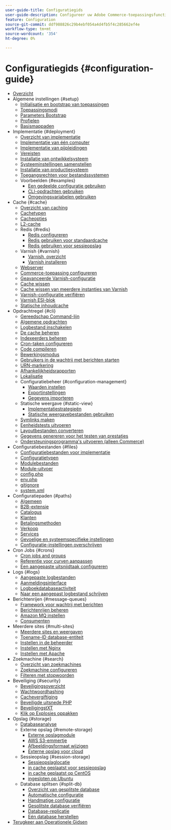 ```yaml
---
user-guide-title: Configuratiegids
user-guide-description: Configureer uw Adobe Commerce-toepassingsfuncties en -services.
feature: Configuration
source-git-commit: ddf988826c29b4ebf054a4d4fb5f4c285662ef4e
workflow-type: tm+mt
source-wordcount: '354'
ht-degree: 0%

---
```



# Configuratiegids {#configuration-guide}

+ [Overzicht](overview.md)
+ Algemene instellingen {#setup}
   + [Initialisatie en bootstrap van toepassingen](bootstrap/initialization.md)
   + [Toepassingsmodi](bootstrap/application-modes.md)
   + [Parameters Bootstrap](bootstrap/set-parameters.md)
   + [Profielen](bootstrap/mage-profiler.md)
   + [Basismappaden](bootstrap/mage-directory.md)
+ Implementatie {#deployment}
   + [Overzicht van implementatie](deployment/overview.md)
   + [Implementatie van één computer](deployment/single-machine.md)
   + [Implementatie van pijpleidingen](deployment/technical-details.md)
   + [Vereisten](deployment/prerequisites.md)
   + [Installatie van ontwikkelsysteem](deployment/development-system.md)
   + [Systeeminstellingen samenstellen](deployment/build-system.md)
   + [Installatie van productiesysteem](deployment/production-system.md)
   + [Toegangsrechten voor bestandssystemen](deployment/file-system-permissions.md)
   + Voorbeelden {#examples}
      + [Een gedeelde configuratie gebruiken](deployment/example-shared-configuration.md)
      + [CLI-opdrachten gebruiken](deployment/example-using-cli.md)
      + [Omgevingsvariabelen gebruiken](deployment/example-environment-variables.md)
+ Cache {#cache}
   + [Overzicht van caching](cache/caching-overview.md)
   + [Cachetypen](cache/cache-types.md)
   + [Cacheopties](cache/cache-options.md)
   + [L2-cache](cache/level-two-cache.md)
   + Redis {#redis}
      + [Redis configureren](cache/config-redis.md)
      + [Redis gebruiken voor standaardcache](cache/redis-pg-cache.md)
      + [Redis gebruiken voor sessieopslag](cache/redis-session.md)
   + Varnish {#varnish}
      + [Varnish, overzicht](cache/config-varnish.md)
      + [Varnish installeren](cache/config-varnish-install.md)
   + [Webserver](cache/config-varnish-server.md)
   + [Commerce-toepassing configureren](cache/configure-varnish-commerce.md)
   + [Geavanceerde Varnish-configuratie](cache/config-varnish-advanced.md)
   + [Cache wissen](cache/use-varnish-cache.md)
   + [Cache wissen van meerdere instanties van Varnish](cache/use-multiple-varnish-cache.md)
   + [Varnish-configuratie verifiëren](cache/config-varnish-final.md)
   + [Varnish ESI-blok](cache/use-varnish-esi.md)
   + [Statische inhoudcache](cache/static-content-signing.md)
+ Opdrachtregel {#cli}
   + [Gereedschap Command-lijn](cli/config-cli.md)
   + [Algemene opdrachten](cli/common-cli-commands.md)
   + [Logbestand inschakelen](cli/enable-logging.md)
   + [De cache beheren](cli/manage-cache.md)
   + [Indexeerders beheren](cli/manage-indexers.md)
   + [Cron-taken configureren](cli/configure-cron-jobs.md)
   + [Code compileren](cli/code-compiler.md)
   + [Bewerkingsmodus](cli/set-mode.md)
   + [Gebruikers in de wachtrij met berichten starten](cli/start-message-queues.md)
   + [URN-markering](cli/urn-highlighter.md)
   + [Afhankelijkheidsrapporten](cli/dependency-reports.md)
   + [Lokalisatie](cli/localization.md)
   + Configuratiebeheer {#configuration-management}
      + [Waarden instellen](cli/set-configuration-values.md)
      + [Exportinstellingen](cli/export-configuration.md)
      + [Gegevens importeren](cli/import-configuration.md)
   + Statische weergave {#static-view}
      + [Implementatiestrategieën](cli/static-view-file-strategy.md)
      + [Statische weergavebestanden gebruiken](cli/static-view-file-deployment.md)
   + [Symlinks maken](cli/create-symlinks.md)
   + [Eenheidstests uitvoeren](cli/unit-tests.md)
   + [Layoutbestanden converteren](cli/convert-layout-files.md)
   + [Gegevens genereren voor het testen van prestaties](cli/generate-data.md)
   + [Ondersteuningsprogramma&#39;s uitvoeren (alleen Commerce)](cli/run-support-utilities.md)
+ Configuratiebestanden {#files}
   + [Configuratiebestanden voor implementatie](reference/deployment-files.md)
   + [Configuratietypen](reference/config-create-types.md)
   + [Modulebestanden](reference/module-files.md)
   + [Module-uitvoer](reference/disable-module-output.md)
   + [config.php](reference/config-reference-configphp.md)
   + [env.php](reference/config-reference-envphp.md)
   + [gitignore](reference/config-reference-gitignore.md)
   + [system.xml](reference/config-reference-systemxml.md)
+ Configuratiepaden {#paths}
   + [Algemeen](reference/config-reference-general.md)
   + [B2B-extensie](reference/config-reference-b2b.md)
   + [Catalogus](reference/config-reference-catalog.md)
   + [Klanten](reference/config-reference-customers.md)
   + [Betalingsmethoden](reference/config-reference-payment.md)
   + [Verkoop](reference/config-reference-sales.md)
   + [Services](reference/config-reference-services.md)
   + [Gevoelige en systeemspecifieke instellingen](reference/config-reference-sens.md)
   + [Configuratie-instellingen overschrijven](reference/override-config-settings.md)
+ Cron Jobs {#crons}
   + [Cron jobs and groups](cron/custom-cron.md)
   + [Referentie voor curven aanpassen](cron/custom-cron-reference.md)
   + [Een aangepaste uitsnijdtaak configureren](cron/custom-cron-tutorial.md)
+ Logs {#logs}
   + [Aangepaste logbestanden](logs/custom-logging.md)
   + [Aanmeldingsinterface](logs/logger-interface.md)
   + [Logboekdatabaseactiviteit](logs/database-activity.md)
   + [Naar een aangepast logbestand schrijven](logs/custom-log-files.md)
+ Berichtenrijen {#message-queues}
   + [Framework voor wachtrij met berichten](queues/message-queue-framework.md)
   + [Berichtenrijen beheren](queues/manage-message-queues.md)
   + [Amazon MQ instellen](queues/aws-mq.md)
   + [Consumenten](queues/consumers.md)
+ Meerdere sites {#multi-sites}
   + [Meerdere sites en weergaven](multi-sites/ms-overview.md)
   + [Toename-ID database-entiteit](multi-sites/change-increment-id.md)
   + [Instellen in de beheerder](multi-sites/ms-admin.md)
   + [Instellen met Nginx](multi-sites/ms-nginx.md)
   + [Instellen met Apache](multi-sites/ms-apache.md)
+ Zoekmachine {#search}
   + [Overzicht van zoekmachines](search/overview-search.md)
   + [Zoekmachine configureren](search/configure-search-engine.md)
   + [Filteren met stopwoorden](search/search-stopwords.md)
+ Beveiliging {#security}
   + [Beveiligingsoverzicht](security/overview.md)
   + [Wachtwoordhashing](security/password-hashing.md)
   + [Cachevergiftiging](security/cache-poisoning.md)
   + [Beveiligde uitsnede PHP](security/secure-cron-php.md)
   + [BeveiligingstXT](security/security-txt.md)
   + [Klik op Explosies oppakken](security/xframe-options.md)
+ Opslag {#storage}
   + [Databaseanalyse](storage/db-profiler.md)
   + Externe opslag {#remote-storage}
      + [Externe opslagmodule](remote-storage/remote-storage.md)
      + [AWS S3-emmertje](remote-storage/remote-storage-aws-s3.md)
      + [Afbeeldingsformaat wijzigen](remote-storage/remote-storage-image-resize.md)
      + [Externe opslag voor cloud](remote-storage/cloud-support.md)
   + Sessieopslag {#session-storage}
      + [Sessieopslaglocatie](storage/sessions.md)
      + [in cache geplaatst voor sessieopslag](storage/memcached.md)
      + [in cache geplaatst op CentOS](storage/memcache-centos.md)
      + [ingesloten op Ubuntu](storage/memcache-ubuntu.md)
   + Database splitsen {#split-db}
      + [Overzicht van gesplitste database](storage/multi-master.md)
      + [Automatische configuratie](storage/multi-master-masterdb.md)
      + [Handmatige configuratie](storage/multi-master-manual.md)
      + [Gesplitste database verifiëren](storage/multi-master-verify.md)
      + [Database-replicatie](storage/multi-master-replication.md)
      + [Eén database herstellen](storage/revert-split-database.md)
+ [ Terugkeer aan Operationele Gidsen ](https://experienceleague.adobe.com/docs/commerce-operations/operational-guides/home.html?lang=nl-NL)